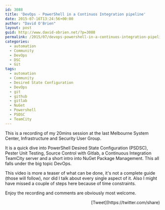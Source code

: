 ```yaml
---
id: 3088
title: 'DevOps - PowerShell in a Continuos Integration pipeline'
date: 2015-07-16T13:24:56+00:00
author: "David O'Brien"
layout: post
guid: http://www.david-obrien.net/?p=3088
permalink: /2015/07/devops-powershell-in-a-continuos-integration-pipeline/
categories:
  - automation
  - Community
  - DevOps
  - DSC
  - Git
tags:
  - automation
  - Community
  - Desired State Configuration
  - DevOps
  - git
  - github
  - gitlab
  - NuGet
  - Powershell
  - PSDSC
  - TeamCity
---
```

This is a recording of my 20mins session at the last Melbourne System Center, Infrastructure and Security User Group.

It is a quick dive into PowerShell Desired State Configuration (PSDSC), Pester Unit Testing, Source Control with Gitlab, a Continuous Integration TeamCity server and a short intro into NuGet Package Management. This all falls under the big topic DevOps.

<span class='embed-youtube' style='text-align:center; display: block;'></span>

This video is more a teaser of what can be done, it's not a complete guide (those will follow), nor did I talk about every single aspect of it. Also I might have missed a couple of steps here because of time constraints.

Enjoy the recording and comments are obviously most welcome. 

<div style="float: right; margin-left: 10px;">
  [Tweet](https://twitter.com/share)
</div>


